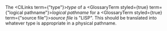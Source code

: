  



The <ClLinks  term={"type"}><i>type</i></ClLinks> of a <GlossaryTerm styled={true} term={"logical pathname"}><i>logical pathname</i></GlossaryTerm> for a <GlossaryTerm styled={true} term={"source file"}><i>source file</i></GlossaryTerm> is "LISP". This should be translated into whatever type is appropriate in a physical pathname. 



